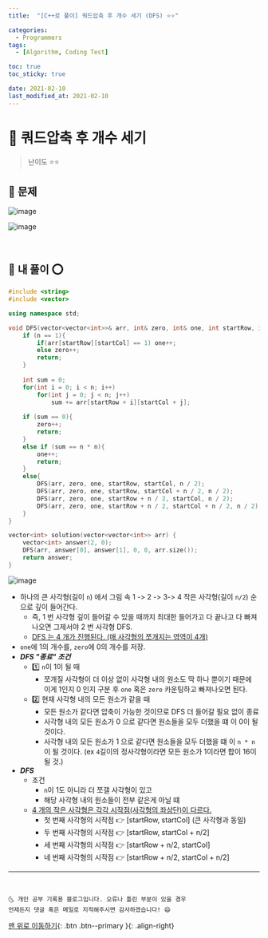 ```yaml
---
title:  "[C++로 풀이] 쿼드압축 후 개수 세기 (DFS) ⭐⭐" 

categories:
  - Programmers
tags:
  - [Algorithm, Coding Test]

toc: true
toc_sticky: true

date: 2021-02-10
last_modified_at: 2021-02-10
---
```



# 📌 쿼드압축 후 개수 세기

> 난이도 ⭐⭐

## 🚀 문제

![image](https://user-images.githubusercontent.com/42318591/107527472-2dd81a80-6bfc-11eb-8e9a-17c9592e8827.png)

![image](https://user-images.githubusercontent.com/42318591/107527518-3a5c7300-6bfc-11eb-8823-92c92ad9cd6a.png)


<br>

## 🚀 내 풀이 ⭕

```cpp
#include <string>
#include <vector>

using namespace std;

void DFS(vector<vector<int>>& arr, int& zero, int& one, int startRow, int startCol, int n){
    if (n == 1){
        if(arr[startRow][startCol] == 1) one++;
        else zero++;
        return;
    }
    
    int sum = 0;
    for(int i = 0; i < n; i++)
        for(int j = 0; j < n; j++)
            sum += arr[startRow + i][startCol + j];
    
    if (sum == 0){
        zero++;
        return;
    }
    else if (sum == n * n){
        one++;
        return;
    }
    else{
        DFS(arr, zero, one, startRow, startCol, n / 2);
        DFS(arr, zero, one, startRow, startCol + n / 2, n / 2);
        DFS(arr, zero, one, startRow + n / 2, startCol, n / 2);
        DFS(arr, zero, one, startRow + n / 2, startCol + n / 2, n / 2);
    }
}

vector<int> solution(vector<vector<int>> arr) {
    vector<int> answer(2, 0);
    DFS(arr, answer[0], answer[1], 0, 0, arr.size());
    return answer;
}
```

![image](https://user-images.githubusercontent.com/42318591/107528493-3f6df200-6bfd-11eb-85a1-a49d1840d12b.png)

- 하나의 큰 사각형(길이 `n`) 에서 그림 속 1 -> 2 -> 3-> 4 작은 사각형(길이 `n/2`) 순으로 깊이 들어간다. 
  - 즉, 1 번 사각형 깊이 들어갈 수 있을 때까지 최대한 들어가고 다 끝나고 다 빠져나오면 그제서야 2 번 사각형 DFS.
  - <u>DFS 는 4 개가 진행된다. (매 사각형의 쪼개지는 영역이 4개)</u>
- `one`에 1의 개수를, `zero`에 0의 개수를 저장.
- ***DFS "종료" 조건***
  - 1️⃣ `n`이 1이 될 때
    - 쪼개질 사각형이 더 이상 없이 사각형 내의 원소도 딱 하나 뿐이기 때문에 이게 1인지 0 인지 구분 후 `one` 혹은 `zero` 카운팅하고 빠져나오면 된다.
  - 2️⃣ 현재 사각형 내의 모든 원소가 같을 때
    - 모든 원소가 같다면 압축이 가능한 것이므로 DFS 더 들어갈 필요 없이 종료
    - 사각형 내의 모든 원소가 0 으로 같다면 원소들을 모두 더했을 떄 이 0이 될 것이다.
    - 사각형 내의 모든 원소가 1 으로 같다면 원소들을 모두 더했을 떄 이 `n * n`이 될 것이다. (ex `4`길이의 정사각형이라면 모든 원소가 1이라면 합이 16이 될 것.)
- ***DFS***
  - 조건 
    - `n`이 1도 아니라 더 쪼갤 사각형이 있고
    - 해당 사각형 내의 원소들이 전부 같은게 아닐 떄
  - <u>4 개의 작은 사각형은 각각 시작점(사각형의 좌상단)이 다르다.</u>
    - 첫 번째 사각형의 시작점 👉 [startRow, startCol] (큰 사각형과 동일)
    - 두 번째 사각형의 시작점 👉 [startRow, startCol + n/2] 
    - 세 번째 사각형의 시작점 👉 [startRow + n/2, startCol] 
    - 네 번째 사각형의 시작점 👉 [startRow + n/2, startCol + n/2] 
    
***
<br>

    🌜 개인 공부 기록용 블로그입니다. 오류나 틀린 부분이 있을 경우 
    언제든지 댓글 혹은 메일로 지적해주시면 감사하겠습니다! 😄

[맨 위로 이동하기](#){: .btn .btn--primary }{: .align-right}